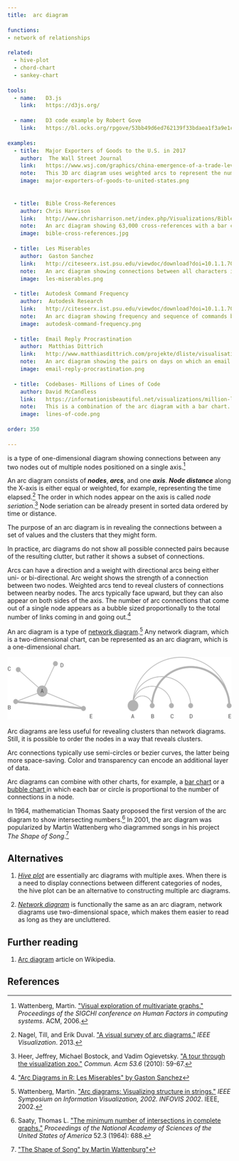 ```yaml
---
title:  arc diagram

functions:
- network of relationships

related:
  - hive-plot
  - chord-chart  
  - sankey-chart

tools:
  - name:   D3.js
    link:   https://d3js.org/

  - name:   D3 code example by Robert Gove
    link:   https://bl.ocks.org/rpgove/53bb49d6ed762139f33bdaea1f3a9e1c

examples:
  - title:  Major Exporters of Goods to the U.S. in 2017
    author:  The Wall Street Journal
    link:   https://www.wsj.com/graphics/china-emergence-of-a-trade-leviathan/
    note:   This 3D arc diagram uses weighted arcs to represent the number of goods moving between the U.S. and other countries
    image:  major-exporters-of-goods-to-united-states.png
    

  - title:  Bible Cross-References
    author: Chris Harrison
    link:   http://www.chrisharrison.net/index.php/Visualizations/BibleViz
    note:   An arc diagram showing 63,000 cross-references with a bar chart inverted at the bottom to indicate the number of connections in each node.
    image:  bible-cross-references.jpg

  - title:  Les Miserables
    author:  Gaston Sanchez
    link:   http://citeseerx.ist.psu.edu/viewdoc/download?doi=10.1.1.707.9502&rep=rep1&type=pdf
    note:   An arc diagram showing connections between all characters in Les Miserables by Victor Hugo.
    image:  les-miserables.png
    
  - title:  Autodesk Command Frequency
    author:  Autodesk Research
    link:   http://citeseerx.ist.psu.edu/viewdoc/download?doi=10.1.1.707.9502&rep=rep1&type=pdf
    note:   An arc diagram showing frequency and sequence of commands by users of Autodesk.
    image:  autodesk-command-frequency.png

  - title:  Email Reply Procrastination
    author:  Matthias Dittrich
    link:   http://www.matthiasdittrich.com/projekte/dliste/visualisations/index.html
    note:   An arc diagram showing the pairs on days on which an email was received and answered.
    image:  email-reply-procrastination.png

  - title:  Codebases- Millions of Lines of Code
    author: David McCandless 
    link:   https://informationisbeautiful.net/visualizations/million-lines-of-code/
    note:   This is a combination of the arc diagram with a bar chart. The arcs here connect versions of software that share parts of their code.
    image:  lines-of-code.png
 
order: 350

---
```


is a type of one-dimensional diagram showing connections between any two nodes out of multiple nodes positioned on a single axis.[^wattenberg] 

<!--more-->

An arc diagram consists of ***nodes***, ***arcs***, and one ***axis***. ***Node distance*** along the X-axis is either equal or weighted, for example, representing the time elapsed.[^nagel]
The order in which nodes appear on the axis is called *node seriation*.[^heer] Node seriation can be already present in sorted data ordered by time or distance. 

The purpose of an arc diagram is in revealing the connections between a set of values and the clusters that they might form.

In practice, arc diagrams do not show all possible connected pairs because of the resulting clutter, but rather it shows a subset of connections.



Arcs can have a direction and a weight with directional arcs being either uni- or bi-directional. Arc weight shows the strength of a connection between two nodes. Weighted arcs tend to reveal clusters of connections between nearby nodes. The arcs typically face upward, but they can also appear on both sides of the axis.  The number of arc connections that come out of a single node appears as a bubble sized proportionally to the total number of links coming in and going out.[^sanchez]


An arc diagram is a type of [network diagram](/network-diagram).[^wattenberg2] Any network diagram, which is a two-dimensional chart, can be represented as an arc diagram, which is a one-dimensional chart.


![Network diagram and arc diagram of the same data set](network-diagram-arc-diagram-comparison.png)


Arc diagrams are less useful for revealing clusters than network diagrams. Still, it is possible to order the nodes in a way that reveals clusters.

Arc connections typically use semi-circles or bezier curves, the latter being more space-saving. Color and transparency can encode an additional layer of data.

Arc diagrams can combine with other charts, for example, a [bar chart](/bar-chart) or a [bubble chart ](/bubble-chart) in which each bar or circle is proportional to the number of connections in a node.

In 1964, mathematician Thomas Saaty proposed the first version of the arc diagram to show intersecting numbers.[^saaty] In 2001, the arc diagram was popularized by Martin Wattenberg who diagrammed songs in his project *The Shape of Song*.[^wattenberg3]

## Alternatives
1. [*Hive plot*](/hive-plot) are essentially arc diagrams with multiple axes. When there is a need to display connections between different categories of nodes, the hive plot can be an alternative to constructing multiple arc diagrams.

2. [*Network diagram*](/network-diagram) is functionally the same as an arc diagram, network diagrams use two-dimensional space, which makes them easier to read as long as they are uncluttered.


## Further reading
1. [Arc diagram](https://en.wikipedia.org/wiki/Arc_diagram) article on Wikipedia.

## References
[^wattenberg]: Wattenberg, Martin. ["Visual exploration of multivariate graphs."](http://hint.fm/papers/pivotgraph.pdf) *Proceedings of the SIGCHI conference on Human Factors in computing systems*. ACM, 2006.
[^nagel]: Nagel, Till, and Erik Duval. ["A visual survey of arc diagrams."](https://uclab.fh-potsdam.de/wp/wp-content/uploads/2013-a-visual-survey-of-arc-diagrams.pdf) *IEEE Visualization*. 2013.
[^heer]: Heer, Jeffrey, Michael Bostock, and Vadim Ogievetsky. ["A tour through the visualization zoo."](https://queue.acm.org/detail.cfm?searchterm=Mind+Maps&id=1805128) *Commun. Acm 53.6* (2010): 59-67.
[^sanchez]: ["Arc Diagrams in R: Les Miserables" by Gaston Sanchez](http://www.gastonsanchez.com/visually-enforced/got-plot/how-to/2013/02/02/Arc-Diagrams-in-R-Les-Miserables/)
[^wattenberg2]: Wattenberg, Martin. ["Arc diagrams: Visualizing structure in strings."](http://ieg.ifs.tuwien.ac.at/~aigner/teaching/ws06/infovis_ue/papers/arcdiagram_01173155.pdf) *IEEE Symposium on Information Visualization, 2002. INFOVIS 2002*. IEEE, 2002.
[^saaty]: Saaty, Thomas L. ["The minimum number of intersections in complete graphs."](https://www.pnas.org/content/52/3/688) *Proceedings of the National Academy of Sciences of the United States of America* 52.3 (1964): 688.
[^wattenberg3]: ["The Shape of Song" by Martin Wattenburg"](http://turbulence.org/Works/song/gallery/gallery.html)
